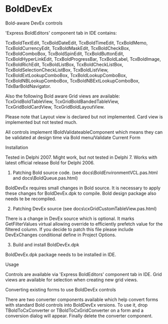 # BoldDevEx
Bold-aware DevEx controls

'Express BoldEditors' component tab in IDE contains:

TcxBoldTextEdit, TcxBoldDateEdit, TcxBoldTimeEdit, TcxBoldMemo, TcxBoldCurrencyEdit, TcxBoldMaskEdit, TcxBoldCheckBox, TcxBoldComboBox, TcxBoldSpinEdit, TcxBoldButtonEdit, TcxBoldHyperLinkEdit, TcxBoldProgressBar, TcxBoldLabel, TcxBoldImage, TcxBoldRichEdit, TcxBoldListBox, TcxBoldCheckListBox, TcxBoldSelectionCheckListBox, TcxBoldListView, TcxBoldExtLookupComboBox, TcxBoldLookupComboBox, TcxBoldNBLookupComboBox, TcxBoldNBExtLookupComboBox, TdxBarBoldNavigator.

Also the following Bold aware Grid views are available:
  TcxGridBoldTableView, TcxGridBoldBandedTableView, TcxGridBoldCardView, TcxGridBoldLayoutView.
  
Please note that Layout view is declared but not implemented. Card view is implemented but not tested much.

All controls implement IBoldValidateableComponent which means they can be validated at design time via Bold menu/Validate Current Form

Installation

Tested in Delphi 2007. Might work, but not tested in Delphi 7.
Works with latest official release Bold for Delphi 2006.

1. Patching Bold source code. (see docs\BoldEnvironmentVCL.pas.html and docs\BoldQueue.pas.html)

BoldDevEx requires small changes in Bold source. It is necessary to apply these changes for BoldDevEx.dpk to compile.
Bold design package also needs te be recompiled.

2. Patching DevEx source (see docs\cxGridCustomTableView.pas.html)

There is a change in DevEx source which is optional. It marks GetFilterValues virtual allowing override to efficiently prefetch value for the filtered column. If you decide to patch this file please include DevExChanges conditional define in Project Options.

3. Build and install BoldDevEx.dpk

BoldDevEx.dpk package needs to be installed in IDE.


Usage

Controls are available via 'Express BoldEditors' component tab in IDE.
Grid views are available for selection when creating new grid views.


Converting existing forms to use BoldDevEx controls

There are two converter components available which help convert forms with standard Bold controls into BoldDevEx versions. To use it, drop TBoldToCxConverter or TBoldToCxGridConverter on a form and a conversion dialog will appear. Finally delete the converter component.
